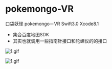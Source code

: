 # pokemongo-VR
口袋妖怪 pokemongo－VR Swift3.0  Xcode8.1

- 集合百度地图SDK
- 其实也就调用一些指南针接口和陀螺仪的的接口

![1.gif](https://dn-dljeneju.qbox.me/f0b1b300565235b2c141.gif)

![1.gif](https://dn-dljeneju.qbox.me/1d3d83f0bc52453db179.gif)




